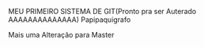 
MEU PRIMEIRO SISTEMA DE GIT(Pronto pra ser Auterado AAAAAAAAAAAAAA)
Papipaquigrafo

Mais uma Alteração para Master